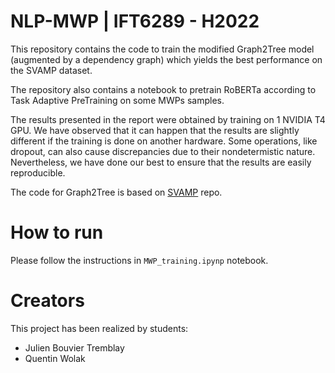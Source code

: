 # NLP-MWP | IFT6289 - H2022 

This repository contains the code to train the modified Graph2Tree model (augmented by a dependency graph) which yields the best performance on the SVAMP dataset.

The repository also contains a notebook to pretrain RoBERTa according to Task Adaptive PreTraining on some MWPs samples.

The results presented in the report were obtained by training on 1 NVIDIA T4 GPU. We have observed that it can happen that the results are slightly different if the training is done on another hardware. Some operations, like dropout, can also cause discrepancies due to their nondetermistic nature. Nevertheless, we have done our best to ensure that the results are easily reproducible.

The code for Graph2Tree is based on [SVAMP](https://github.com/arkilpatel/SVAMP) repo.

# How to run

Please follow the instructions in `MWP_training.ipynp` notebook.

# Creators
This project has been realized  by students:
- Julien Bouvier Tremblay
- Quentin Wolak
